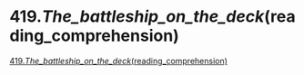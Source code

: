 # 419._The_battleship_on_the_deck_(reading_comprehension)
[419._The_battleship_on_the_deck_(reading_comprehension)](https://aiwithcloud.com/2022/09/14/419-_the_battleship_on_the_deck_reading_comprehension/)